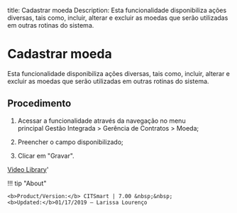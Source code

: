 title: Cadastrar moeda
Description: Esta funcionalidade disponibiliza ações diversas, tais como, incluir, alterar e excluir as moedas que serão utilizadas em outras rotinas do sistema.
# Cadastrar moeda

Esta funcionalidade disponibiliza ações diversas, tais como, incluir, alterar e excluir as moedas que serão utilizadas em outras rotinas do sistema.

Procedimento
------------

1.  Acessar a funcionalidade através da navegação no menu principal Gestão
    Integrada \> Gerência de Contratos \> Moeda;

2.  Preencher o campo disponibilizado;

3.  Clicar em "Gravar".

<i class='fa fa-youtube-play  fa-2x' style='color:#97ce17;vertical-align: middle;'> </i> [Video Library](https://www.youtube.com/playlist?list=PLB5qK2uzf2RNUc7XoNAAOyo3Ex5fKM2db)'

!!! tip "About"

    <b>Product/Version:</b> CITSmart | 7.00 &nbsp;&nbsp;
    <b>Updated:</b>01/17/2019 – Larissa Lourenço

